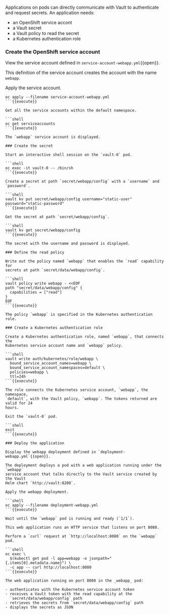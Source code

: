 Applications on pods can directly communicate with Vault to authenticate and
request secrets. An application needs:

- an OpenShift service accont
- a Vault secret
- a Vault policy to read the secret
- a Kubernetes authentication role

### Create the OpenShift service account

View the service account defined in `service-account-webapp.yml`{{open}}.

This definition of the service account creates the account with the name
`webapp`.

Apply the service account.

```shell
oc apply --filename service-account-webapp.yml
```{{execute}}

Get all the service accounts within the default namespace.

```shell
oc get serviceaccounts
```{{execute}}

The `webapp` service account is displayed.

### Create the secret

Start an interactive shell session on the `vault-0` pod.

```shell
oc exec -it vault-0 -- /bin/sh
```{{execute}}

Create a secret at path `secret/webapp/config` with a `username` and `password`.

```shell
vault kv put secret/webapp/config username="static-user" password="static-password"
```{{execute}}

Get the secret at path `secret/webapp/config`.

```shell
vault kv get secret/webapp/config
```{{execute}}

The secret with the username and password is displayed.

### Define the read policy

Write out the policy named `webapp` that enables the `read` capability for
secrets at path `secret/data/webapp/config`.

```shell
vault policy write webapp - <<EOF
path "secret/data/webapp/config" {
  capabilities = ["read"]
}
EOF
```{{execute}}

The policy `webapp` is specified in the Kubernetes authentication role.

### Create a Kubernetes authentication role

Create a Kubernetes authentication role, named `webapp`, that connects the
Kubernetes service account name and `webapp` policy.

```shell
vault write auth/kubernetes/role/webapp \
  bound_service_account_names=webapp \
  bound_service_account_namespaces=default \
  policies=webapp \
  ttl=24h
```{{execute}}

The role connects the Kubernetes service account, `webapp`, the namespace,
`default`, with the Vault policy, `webapp`. The tokens returned are valid for 24
hours.

Exit the `vault-0` pod.

```shell
exit
```{{execute}}

### Deploy the application

Display the webapp deployment defined in `deployment-webapp.yml`{{open}}.

The deployment deploys a pod with a web application running under the `webapp`
service account that talks directly to the Vault service created by the Vault
Helm chart `http://vault:8200`.

Apply the webapp deployment.

```shell
oc apply --filename deployment-webapp.yml
```{{execute}}

Wait until the `webapp` pod is running and ready (`1/1`).

This web application runs an HTTP service that listens on port 8080.

Perform a `curl` request at `http://localhost:8080` on the `webapp` pod.

```shell
oc exec \
  $(kubectl get pod -l app=webapp -o jsonpath="{.items[0].metadata.name}") \
  -c app -- curl http://localhost:8080
```{{execute}}

The web application running on port 8080 in the _webapp_ pod:

- authenticates with the Kubernetes service account token
- receives a Vault token with the read capability at the
  `secret/data/webapp/config` path
- retrieves the secrets from `secret/data/webapp/config` path
- displays the secrets as JSON
